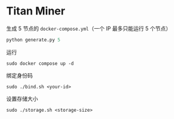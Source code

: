 # Titan Miner

生成 5 节点的 `docker-compose.yml`（一个 IP 最多只能运行 5 个节点）

```python
python generate.py 5
```

运行

```
sudo docker compose up -d
```

绑定身份码

```
sudo ./bind.sh <your-id>
```

设置存储大小

```
sudo ./storage.sh <storage-size>
```
